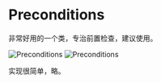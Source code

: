 # Preconditions

非常好用的一个类，专治前置检查，建议使用。

![Preconditions](https://ws3.sinaimg.cn/large/006tNbRwly1fw0t2q3c5uj30rm18841s.jpg)
![Preconditions](https://ws3.sinaimg.cn/large/006tNbRwly1fw0t3v9bypj30qi186jua.jpg)

实现很简单，略。
